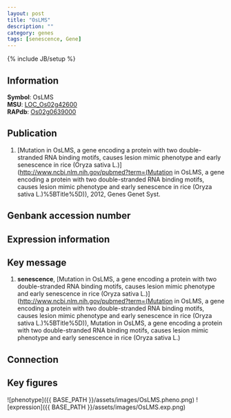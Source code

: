 ```yaml
---
layout: post
title: "OsLMS"
description: ""
category: genes
tags: [senescence, Gene]
---
```

{% include JB/setup %}

## Information
__Symbol__: OsLMS  
__MSU__: [LOC_Os02g42600](http://rice.plantbiology.msu.edu/cgi-bin/ORF_infopage.cgi?orf=LOC_Os02g42600)  
__RAPdb__: [Os02g0639000](http://rapdb.dna.affrc.go.jp/viewer/gbrowse_details/irgsp1?name=Os02g0639000)  

## Publication
1. [Mutation in OsLMS, a gene encoding a protein with two double-stranded RNA binding motifs, causes lesion mimic phenotype and early senescence in rice (Oryza sativa L.)](http://www.ncbi.nlm.nih.gov/pubmed?term=(Mutation in OsLMS, a gene encoding a protein with two double-stranded RNA binding motifs, causes lesion mimic phenotype and early senescence in rice (Oryza sativa L.)%5BTitle%5D)), 2012, Genes Genet Syst.

## Genbank accession number

## Expression information

## Key message
1. __senescence__, [Mutation in OsLMS, a gene encoding a protein with two double-stranded RNA binding motifs, causes lesion mimic phenotype and early senescence in rice (Oryza sativa L.)](http://www.ncbi.nlm.nih.gov/pubmed?term=(Mutation in OsLMS, a gene encoding a protein with two double-stranded RNA binding motifs, causes lesion mimic phenotype and early senescence in rice (Oryza sativa L.)%5BTitle%5D)), Mutation in OsLMS, a gene encoding a protein with two double-stranded RNA binding motifs, causes lesion mimic phenotype and early senescence in rice (Oryza sativa L.)

## Connection

## Key figures
![phenotype]({{ BASE_PATH }}/assets/images/OsLMS.pheno.png)
![expression]({{ BASE_PATH }}/assets/images/OsLMS.exp.png)


